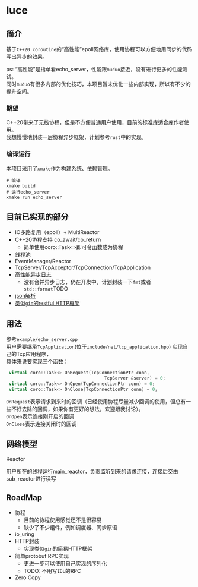 # luce
## 简介
基于`C++20 coroutine`的“高性能”epoll网络库，使用协程可以方便地用同步的代码写出异步的效果。

ps: “高性能”是指单看echo_server，性能跟`muduo`接近，没有进行更多的性能测试。  
同时`muduo`有很多内部的优化技巧，本项目暂未优化一些内部实现，所以有不少的提升空间。

### 期望
C++20带来了无栈协程，但是不方便普通用户使用，目前的标准库适合库作者使用。  
我想慢慢地封装一层协程异步框架，计划参考`rust`中的实现。

### 编译运行
本项目采用了`xmake`作为构建系统、依赖管理。
```
# 编译
xmake build
# 运行echo_server
xmake run echo_server
```

## 目前已实现的部分

- IO多路复用（epoll）+ MultiReactor
- C++20协程支持 co_await/co_return
    - 简单使用coro::Task<>即可令函数成为协程
- 线程池
- EventManager/Reactor
- TcpServer/TcpAcceptor/TcpConnection/TcpApplication
- [高性能异步日志](https://github.com/Pang-GJ/plog)
  - 没有合并异步日志，仍在开发中，计划封装一下`fmt`或者`std::format`TODO
- [json解析](https://github.com/Pang-GJ/tinyjson)
- [类似`gin`的restful HTTP框架](./docs/http.md)

## 用法

参考`example/echo_server.cpp`  
用户需要继承`TcpApplication`(位于`include/net/tcp_application.hpp`)
实现自己的Tcp应用程序，  
具体来说要实现三个函数：

```cpp
 virtual coro::Task<> OnRequest(TcpConnectionPtr conn,
                                     TcpServer &server) = 0;
 virtual coro::Task<> OnOpen(TcpConnectionPtr conn) = 0;
 virtual coro::Task<> OnClose(TcpConnectionPtr conn) = 0;
```

`OnRequest`表示请求到来时的回调（已经使用协程尽量减少回调的使用，但总有一些不好去除的回调，如果你有更好的想法，欢迎跟我讨论）。  
`OnOpen`表示连接刚开启的回调  
`OnClose`表示连接关闭时的回调

## 网络模型

Reactor

用户所在的线程运行main_reactor，负责监听到来的请求连接，连接后交由sub_reactor进行读写

## RoadMap

- 协程
    - 目前的协程使用感觉还不是很容易
    - 缺少了不少组件，例如调度器、同步原语
- io_uring
- HTTP封装
  - 实现类似`gin`的简易HTTP框架
- 简单protobuf RPC实现
    - 更进一步可以使用自己实现的序列化
    - TODO: 不用写`IDL`的RPC
- Zero Copy
